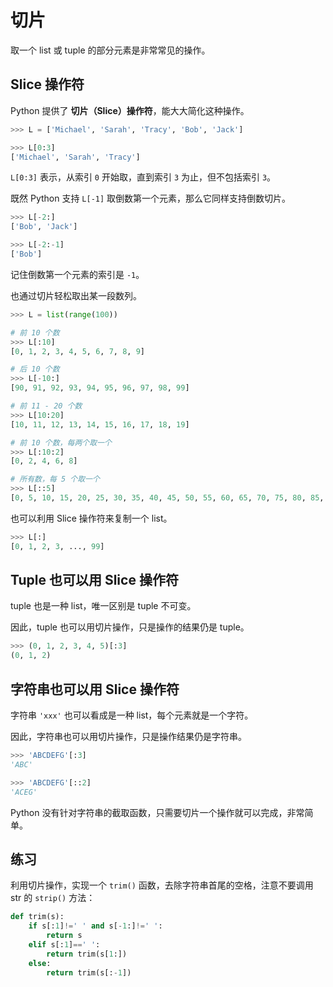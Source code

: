 # 切片

取一个 list 或 tuple 的部分元素是非常常见的操作。

## Slice 操作符

Python 提供了 **切片（Slice）操作符**，能大大简化这种操作。

```python
>>> L = ['Michael', 'Sarah', 'Tracy', 'Bob', 'Jack']
```

```python
>>> L[0:3]
['Michael', 'Sarah', 'Tracy']
```

`L[0:3]` 表示，从索引 `0` 开始取，直到索引 `3` 为止，但不包括索引 `3`。

既然 Python 支持 `L[-1]` 取倒数第一个元素，那么它同样支持倒数切片。

```python
>>> L[-2:]
['Bob', 'Jack']

>>> L[-2:-1]
['Bob']
```

记住倒数第一个元素的索引是 `-1`。

也通过切片轻松取出某一段数列。

```python
>>> L = list(range(100))

# 前 10 个数
>>> L[:10]
[0, 1, 2, 3, 4, 5, 6, 7, 8, 9]

# 后 10 个数
>>> L[-10:]
[90, 91, 92, 93, 94, 95, 96, 97, 98, 99]

# 前 11 - 20 个数
>>> L[10:20]
[10, 11, 12, 13, 14, 15, 16, 17, 18, 19]

# 前 10 个数，每两个取一个
>>> L[:10:2]
[0, 2, 4, 6, 8]

# 所有数，每 5 个取一个
>>> L[::5]
[0, 5, 10, 15, 20, 25, 30, 35, 40, 45, 50, 55, 60, 65, 70, 75, 80, 85, 90, 95]
```

也可以利用 Slice 操作符来复制一个 list。

```python
>>> L[:]
[0, 1, 2, 3, ..., 99]
```

## Tuple 也可以用 Slice 操作符

tuple 也是一种 list，唯一区别是 tuple 不可变。

因此，tuple 也可以用切片操作，只是操作的结果仍是 tuple。

```python
>>> (0, 1, 2, 3, 4, 5)[:3]
(0, 1, 2)
```

## 字符串也可以用 Slice 操作符

字符串 `'xxx'` 也可以看成是一种 list，每个元素就是一个字符。

因此，字符串也可以用切片操作，只是操作结果仍是字符串。

```python
>>> 'ABCDEFG'[:3]
'ABC'

>>> 'ABCDEFG'[::2]
'ACEG'
```

Python 没有针对字符串的截取函数，只需要切片一个操作就可以完成，非常简单。

## 练习

利用切片操作，实现一个 `trim()` 函数，去除字符串首尾的空格，注意不要调用 str 的 `strip()` 方法：

```python
def trim(s):
    if s[:1]!=' ' and s[-1:]!=' ':
        return s
    elif s[:1]==' ':
        return trim(s[1:])
    else:
        return trim(s[:-1])
```
